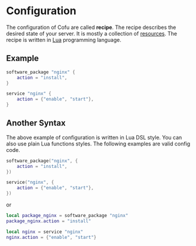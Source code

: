 # Configuration

The configuration of Cofu are called **recipe**. The recipe describes the desired state of your server. It is mostly a collection of [resources](resources.md).
The recipe is written in [Lua](https://www.lua.org/) programming language.

## Example

```lua
software_package "nginx" {
    action = "install",
}

service "nginx" {
    action = {"enable", "start"},
}
```

## Another Syntax

The above example of configuration is written in Lua DSL style.
You can also use plain Lua functions styles. The following examples are valid config code.

```lua
software_package("nginx", {
    action = "install",
})

service("nginx", {
    action = {"enable", "start"},
})
```

or

```lua
local package_nginx = software_package "nginx"
package_nginx.action = "install"

local nginx = service "nginx"
nginx.action = {"enable", "start"}
```
